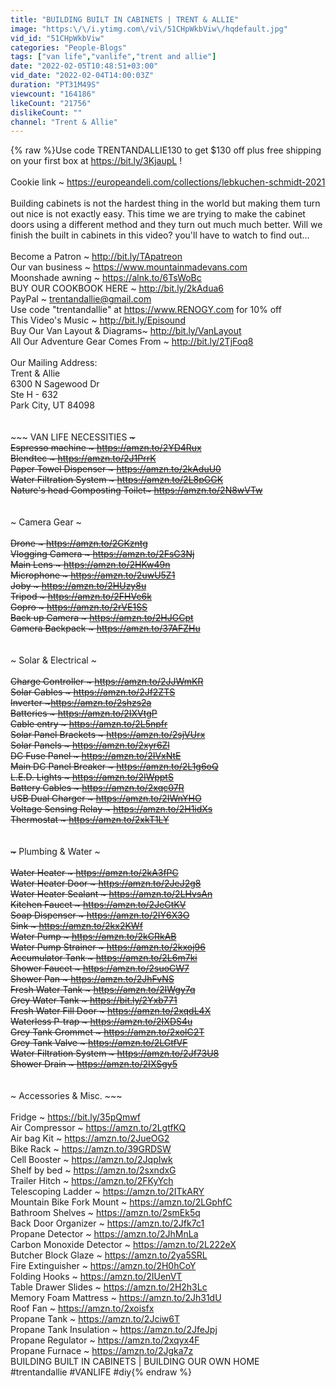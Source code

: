 ```yaml
---
title: "BUILDING BUILT IN CABINETS | TRENT & ALLIE"
image: "https:\/\/i.ytimg.com\/vi\/51CHpWkbViw\/hqdefault.jpg"
vid_id: "51CHpWkbViw"
categories: "People-Blogs"
tags: ["van life","vanlife","trent and allie"]
date: "2022-02-05T10:48:51+03:00"
vid_date: "2022-02-04T14:00:03Z"
duration: "PT31M49S"
viewcount: "164186"
likeCount: "21756"
dislikeCount: ""
channel: "Trent & Allie"
---
```

{% raw %}Use code TRENTANDALLIE130 to get $130 off plus free shipping on your first box at <a rel="nofollow" target="blank" href="https://bit.ly/3KjaupL">https://bit.ly/3KjaupL</a> !<br /><br />Cookie link ~ <a rel="nofollow" target="blank" href="https://europeandeli.com/collections/lebkuchen-schmidt-2021">https://europeandeli.com/collections/lebkuchen-schmidt-2021</a><br /><br />Building cabinets is not the hardest thing in the world but making them turn out nice is not exactly easy. This time we are trying to make the cabinet doors using a different method and they turn out much much better. Will we finish the built in cabinets in this video? you'll have to watch to find out...<br /><br />Become a Patron ~ <a rel="nofollow" target="blank" href="http://bit.ly/TApatreon">http://bit.ly/TApatreon</a> <br />Our van business ~ <a rel="nofollow" target="blank" href="https://www.mountainmadevans.com">https://www.mountainmadevans.com</a><br />Moonshade awning ~ <a rel="nofollow" target="blank" href="https://alnk.to/6TsWoBc">https://alnk.to/6TsWoBc</a><br />BUY OUR COOKBOOK HERE ~ <a rel="nofollow" target="blank" href="http://bit.ly/2kAdua6">http://bit.ly/2kAdua6</a><br />PayPal ~ trentandallie@gmail.com<br />Use code &quot;trentandallie&quot; at <a rel="nofollow" target="blank" href="https://www.RENOGY.com">https://www.RENOGY.com</a> for 10% off<br />This Video's Music ~ <a rel="nofollow" target="blank" href="http://bit.ly/Episound">http://bit.ly/Episound</a><br />Buy Our Van Layout &amp; Diagrams~ <a rel="nofollow" target="blank" href="http://bit.ly/VanLayout">http://bit.ly/VanLayout</a> <br />All Our Adventure Gear Comes From ~ <a rel="nofollow" target="blank" href="http://bit.ly/2TjFoq8">http://bit.ly/2TjFoq8</a><br /><br />Our Mailing Address:<br />Trent &amp; Allie<br />6300 N Sagewood Dr<br />Ste H - 632<br />Park City, UT 84098<br /><br /><br />~~~ VAN LIFE NECESSITIES ~~~<br />Espresso machine ~ <a rel="nofollow" target="blank" href="https://amzn.to/2YD4Rux">https://amzn.to/2YD4Rux</a><br />Blendtec ~ <a rel="nofollow" target="blank" href="https://amzn.to/2J1PrrK">https://amzn.to/2J1PrrK</a><br />Paper Towel Dispenser ~ <a rel="nofollow" target="blank" href="https://amzn.to/2kAduU0">https://amzn.to/2kAduU0</a><br />Water Filtration System ~ <a rel="nofollow" target="blank" href="https://amzn.to/2L8pGGK">https://amzn.to/2L8pGGK</a><br />Nature's head Composting Toilet~ <a rel="nofollow" target="blank" href="https://amzn.to/2N8wVTw">https://amzn.to/2N8wVTw</a><br /><br /><br />~~~ Camera Gear ~~~<br /><br />Drone ~ <a rel="nofollow" target="blank" href="https://amzn.to/2CKzntg">https://amzn.to/2CKzntg</a><br />Vlogging Camera ~ <a rel="nofollow" target="blank" href="https://amzn.to/2FsG3Nj">https://amzn.to/2FsG3Nj</a><br />Main Lens ~ <a rel="nofollow" target="blank" href="https://amzn.to/2HKw49n">https://amzn.to/2HKw49n</a><br />Microphone ~ <a rel="nofollow" target="blank" href="https://amzn.to/2uwU5Z1">https://amzn.to/2uwU5Z1</a><br />Joby ~ <a rel="nofollow" target="blank" href="https://amzn.to/2HUzy8u">https://amzn.to/2HUzy8u</a><br />Tripod ~ <a rel="nofollow" target="blank" href="https://amzn.to/2FHVe6k">https://amzn.to/2FHVe6k</a><br />Gopro ~ <a rel="nofollow" target="blank" href="https://amzn.to/2rVE1SS">https://amzn.to/2rVE1SS</a><br />Back up Camera ~ <a rel="nofollow" target="blank" href="https://amzn.to/2HJGCpt">https://amzn.to/2HJGCpt</a><br />Camera Backpack ~ <a rel="nofollow" target="blank" href="https://amzn.to/37AFZHu">https://amzn.to/37AFZHu</a><br /><br /><br />~~~ Solar &amp; Electrical ~~~<br /><br />Charge Controller ~ <a rel="nofollow" target="blank" href="https://amzn.to/2JJWmKR">https://amzn.to/2JJWmKR</a><br />Solar Cables ~ <a rel="nofollow" target="blank" href="https://amzn.to/2Jf2ZTS">https://amzn.to/2Jf2ZTS</a><br />Inverter ~<a rel="nofollow" target="blank" href="https://amzn.to/2shzs2a">https://amzn.to/2shzs2a</a><br />Batteries ~ <a rel="nofollow" target="blank" href="https://amzn.to/2IXVtgP">https://amzn.to/2IXVtgP</a><br />Cable entry ~ <a rel="nofollow" target="blank" href="https://amzn.to/2L5npfr">https://amzn.to/2L5npfr</a><br />Solar Panel Brackets ~ <a rel="nofollow" target="blank" href="https://amzn.to/2sjVUrx">https://amzn.to/2sjVUrx</a><br />Solar Panels ~ <a rel="nofollow" target="blank" href="https://amzn.to/2xyr6Zl">https://amzn.to/2xyr6Zl</a><br />DC Fuse Panel ~ <a rel="nofollow" target="blank" href="https://amzn.to/2IVxNtE">https://amzn.to/2IVxNtE</a><br />Main DC Panel Breaker ~ <a rel="nofollow" target="blank" href="https://amzn.to/2L1g6oQ">https://amzn.to/2L1g6oQ</a><br />L.E.D. Lights ~ <a rel="nofollow" target="blank" href="https://amzn.to/2IWpptS">https://amzn.to/2IWpptS</a><br />Battery Cables ~ <a rel="nofollow" target="blank" href="https://amzn.to/2xqc07R">https://amzn.to/2xqc07R</a><br />USB Dual Charger ~ <a rel="nofollow" target="blank" href="https://amzn.to/2IWnYHO">https://amzn.to/2IWnYHO</a><br />Voltage Sensing Relay ~ <a rel="nofollow" target="blank" href="https://amzn.to/2H1idXs">https://amzn.to/2H1idXs</a><br />Thermostat ~ <a rel="nofollow" target="blank" href="https://amzn.to/2xkT1LY">https://amzn.to/2xkT1LY</a><br /><br /><br />~~~ Plumbing &amp;  Water ~~~<br /><br />Water Heater ~ <a rel="nofollow" target="blank" href="https://amzn.to/2kA3fPC">https://amzn.to/2kA3fPC</a><br />Water Heater Door ~ <a rel="nofollow" target="blank" href="https://amzn.to/2JeJ2g8">https://amzn.to/2JeJ2g8</a><br />Water Heater Sealant ~ <a rel="nofollow" target="blank" href="https://amzn.to/2LHvsAn">https://amzn.to/2LHvsAn</a> <br />Kitchen Faucet ~ <a rel="nofollow" target="blank" href="https://amzn.to/2JeGtKV">https://amzn.to/2JeGtKV</a><br />Soap Dispenser ~ <a rel="nofollow" target="blank" href="https://amzn.to/2IY6X3O">https://amzn.to/2IY6X3O</a><br />Sink ~ <a rel="nofollow" target="blank" href="https://amzn.to/2kx2KWf">https://amzn.to/2kx2KWf</a><br />Water Pump ~ <a rel="nofollow" target="blank" href="https://amzn.to/2kCRkAB">https://amzn.to/2kCRkAB</a><br />Water Pump Strainer ~ <a rel="nofollow" target="blank" href="https://amzn.to/2kxoj96">https://amzn.to/2kxoj96</a><br />Accumulator Tank ~ <a rel="nofollow" target="blank" href="https://amzn.to/2L6m7ki">https://amzn.to/2L6m7ki</a><br />Shower Faucet ~ <a rel="nofollow" target="blank" href="https://amzn.to/2suoCW7">https://amzn.to/2suoCW7</a><br />Shower Pan ~ <a rel="nofollow" target="blank" href="https://amzn.to/2JhFvNS">https://amzn.to/2JhFvNS</a><br />Fresh Water Tank ~ <a rel="nofollow" target="blank" href="https://amzn.to/2IWgy7q">https://amzn.to/2IWgy7q</a><br />Grey Water Tank ~ <a rel="nofollow" target="blank" href="https://bit.ly/2Yxb771">https://bit.ly/2Yxb771</a><br />Fresh Water Fill Door ~ <a rel="nofollow" target="blank" href="https://amzn.to/2xqdL4X">https://amzn.to/2xqdL4X</a><br />Waterless P-trap ~ <a rel="nofollow" target="blank" href="https://amzn.to/2IXDS4u">https://amzn.to/2IXDS4u</a><br />Grey Tank Grommet ~ <a rel="nofollow" target="blank" href="https://amzn.to/2xolC2T">https://amzn.to/2xolC2T</a><br />Grey Tank Valve ~ <a rel="nofollow" target="blank" href="https://amzn.to/2LGtfVF">https://amzn.to/2LGtfVF</a><br />Water Filtration System ~ <a rel="nofollow" target="blank" href="https://amzn.to/2Jf73U8">https://amzn.to/2Jf73U8</a><br />Shower Drain ~ <a rel="nofollow" target="blank" href="https://amzn.to/2IXSgy5">https://amzn.to/2IXSgy5</a><br /><br /><br />~~~ Accessories &amp; Misc. ~~~<br /><br />Fridge ~ <a rel="nofollow" target="blank" href="https://bit.ly/35pQmwf">https://bit.ly/35pQmwf</a><br />Air Compressor ~ <a rel="nofollow" target="blank" href="https://amzn.to/2LgtfKQ">https://amzn.to/2LgtfKQ</a><br />Air bag Kit ~ <a rel="nofollow" target="blank" href="https://amzn.to/2JueOG2">https://amzn.to/2JueOG2</a><br />Bike Rack ~ <a rel="nofollow" target="blank" href="https://amzn.to/39GRDSW">https://amzn.to/39GRDSW</a><br />Cell Booster ~ <a rel="nofollow" target="blank" href="https://amzn.to/2JqpIwk">https://amzn.to/2JqpIwk</a><br />Shelf by bed ~ <a rel="nofollow" target="blank" href="https://amzn.to/2sxndxG">https://amzn.to/2sxndxG</a><br />Trailer Hitch ~ <a rel="nofollow" target="blank" href="https://amzn.to/2FKyYch">https://amzn.to/2FKyYch</a><br />Telescoping Ladder ~ <a rel="nofollow" target="blank" href="https://amzn.to/2ITkARY">https://amzn.to/2ITkARY</a><br />Mountain Bike Fork Mount ~ <a rel="nofollow" target="blank" href="https://amzn.to/2LGphfC">https://amzn.to/2LGphfC</a><br />Bathroom Shelves ~ <a rel="nofollow" target="blank" href="https://amzn.to/2smEk5q">https://amzn.to/2smEk5q</a><br />Back Door Organizer ~ <a rel="nofollow" target="blank" href="https://amzn.to/2Jfk7c1">https://amzn.to/2Jfk7c1</a><br />Propane Detector ~ <a rel="nofollow" target="blank" href="https://amzn.to/2JhMnLa">https://amzn.to/2JhMnLa</a><br />Carbon Monoxide Detector ~ <a rel="nofollow" target="blank" href="https://amzn.to/2L222eX">https://amzn.to/2L222eX</a><br />Butcher Block Glaze ~ <a rel="nofollow" target="blank" href="https://amzn.to/2ya5SRL">https://amzn.to/2ya5SRL</a><br />Fire Extinguisher ~ <a rel="nofollow" target="blank" href="https://amzn.to/2H0hCoY">https://amzn.to/2H0hCoY</a><br />Folding Hooks ~ <a rel="nofollow" target="blank" href="https://amzn.to/2IUenVT">https://amzn.to/2IUenVT</a><br />Table Drawer Slides ~ <a rel="nofollow" target="blank" href="https://amzn.to/2H2h3Lc">https://amzn.to/2H2h3Lc</a><br />Memory Foam Mattress ~ <a rel="nofollow" target="blank" href="https://amzn.to/2Jh31dU">https://amzn.to/2Jh31dU</a><br />Roof Fan ~ <a rel="nofollow" target="blank" href="https://amzn.to/2xoisfx">https://amzn.to/2xoisfx</a><br />Propane Tank ~ <a rel="nofollow" target="blank" href="https://amzn.to/2Jciw6T">https://amzn.to/2Jciw6T</a><br />Propane Tank Insulation ~ <a rel="nofollow" target="blank" href="https://amzn.to/2JfeJpj">https://amzn.to/2JfeJpj</a><br />Propane Regulator ~ <a rel="nofollow" target="blank" href="https://amzn.to/2xqyx4F">https://amzn.to/2xqyx4F</a><br />Propane Furnace ~ <a rel="nofollow" target="blank" href="https://amzn.to/2Jgka7z">https://amzn.to/2Jgka7z</a><br />BUILDING BUILT IN CABINETS | BUILDING OUR OWN HOME<br />#trentandallie #VANLIFE #diy{% endraw %}

